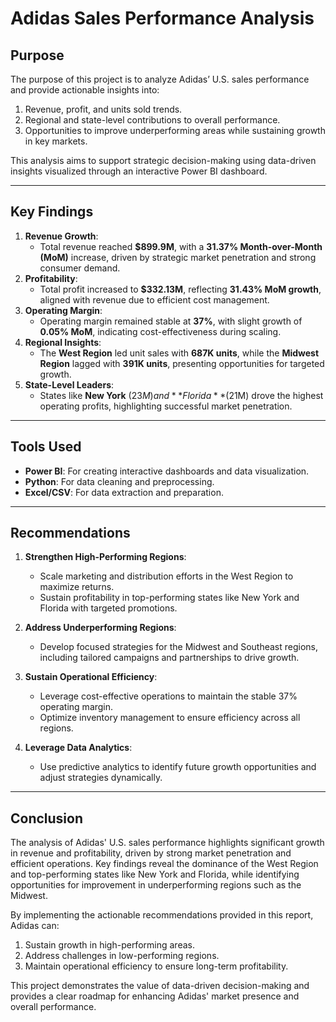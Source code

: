 # **Adidas Sales Performance Analysis**

## **Purpose**
The purpose of this project is to analyze Adidas’ U.S. sales performance and provide actionable insights into:
1. Revenue, profit, and units sold trends.
2. Regional and state-level contributions to overall performance.
3. Opportunities to improve underperforming areas while sustaining growth in key markets.

This analysis aims to support strategic decision-making using data-driven insights visualized through an interactive Power BI dashboard.

---

## **Key Findings**
1. **Revenue Growth**:
   - Total revenue reached **$899.9M**, with a **31.37% Month-over-Month (MoM)** increase, driven by strategic market penetration and strong consumer demand.
2. **Profitability**:
   - Total profit increased to **$332.13M**, reflecting **31.43% MoM growth**, aligned with revenue due to efficient cost management.
3. **Operating Margin**:
   - Operating margin remained stable at **37%**, with slight growth of **0.05% MoM**, indicating cost-effectiveness during scaling.
4. **Regional Insights**:
   - The **West Region** led unit sales with **687K units**, while the **Midwest Region** lagged with **391K units**, presenting opportunities for targeted growth.
5. **State-Level Leaders**:
   - States like **New York** ($23M) and **Florida** ($21M) drove the highest operating profits, highlighting successful market penetration.

---

## **Tools Used**
- **Power BI**: For creating interactive dashboards and data visualization.
- **Python**: For data cleaning and preprocessing.
- **Excel/CSV**: For data extraction and preparation.

---

## **Recommendations**
1. **Strengthen High-Performing Regions**:
   - Scale marketing and distribution efforts in the West Region to maximize returns.
   - Sustain profitability in top-performing states like New York and Florida with targeted promotions.
   
2. **Address Underperforming Regions**:
   - Develop focused strategies for the Midwest and Southeast regions, including tailored campaigns and partnerships to drive growth.

3. **Sustain Operational Efficiency**:
   - Leverage cost-effective operations to maintain the stable 37% operating margin.
   - Optimize inventory management to ensure efficiency across all regions.

4. **Leverage Data Analytics**:
   - Use predictive analytics to identify future growth opportunities and adjust strategies dynamically.

---
## **Conclusion**

The analysis of Adidas' U.S. sales performance highlights significant growth in revenue and profitability, driven by strong market penetration and efficient operations. Key findings reveal the dominance of the West Region and top-performing states like New York and Florida, while identifying opportunities for improvement in underperforming regions such as the Midwest.

By implementing the actionable recommendations provided in this report, Adidas can:
1. Sustain growth in high-performing areas.
2. Address challenges in low-performing regions.
3. Maintain operational efficiency to ensure long-term profitability.

This project demonstrates the value of data-driven decision-making and provides a clear roadmap for enhancing Adidas' market presence and overall performance.
